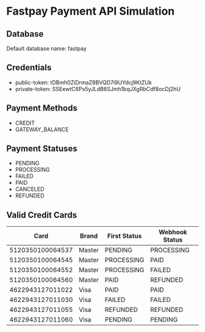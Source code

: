 # Fastpay Payment API Simulation

## Database
Default database name: fastpay

## Credentials

- public-token: tDBmh0ZiDrmaZ8BVQD7i9UYdcj9KtZUk
- private-token: SSEewtC6Ps5yJLdB6SJmh1bqJXgRbCdf8ocDj2hU

## Payment Methods

- CREDIT
- GATEWAY_BALANCE

## Payment Statuses

- PENDING
- PROCESSING
- FAILED
- PAID
- CANCELED
- REFUNDED

## Valid Credit Cards

| Card             | Brand | First Status | Webhook Status | 
|------------------| ----- | ------------ | -------------- |
| 5120350100064537 | Master | PENDING | PROCESSING |
| 5120350100064545 | Master | PROCESSING | PAID |
| 5120350100064552 | Master | PROCESSING | FAILED |
| 5120350100064560 | Master | PAID | REFUNDED |
| 4622943127011022 | Visa | PAID | PAID |
| 4622943127011030 | Visa | FAILED | FAILED |
| 4622943127011055 | Visa | REFUNDED | REFUNDED |
| 4622943127011060 | Visa | PENDING | PENDING |



